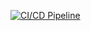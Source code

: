 [![CI/CD Pipeline](https://github.com/[username]/[repository-name]/actions/workflows/ci-cd.yml/badge.svg)](https://github.com/[username]/[repository-name]/actions/workflows/ci-cd.yml)

